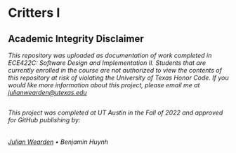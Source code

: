 # Critters I

## Academic Integrity Disclaimer

*This repository was uploaded as documentation of work completed in ECE422C: Software Design and Implementation II. Students that are currently enrolled in the course are not authorized to view the contents of this repository at risk of violating the University of Texas Honor Code. If you would like more information about this project, please email me at julianwearden@utexas.edu*

##
###### This project was completed at UT Austin in the Fall of 2022 and approved for GitHub publishing by: 
###### <a href="mailto:julianwearden@utexas.edu">Julian Wearden</a> • Benjamin Huynh
